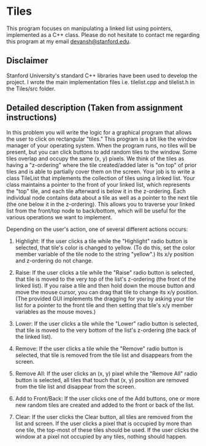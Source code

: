 # Tiles
This program focuses on manipulating a linked list using pointers, implemented as a C++ class. Please do not hesitate to contact me regarding this 
program at my email devansh@stanford.edu.

## Disclaimer
Stanford University's standard C++ libraries have been used to develop the project. I wrote the main implementation files i.e. 
tilelist.cpp and tilelist.h in the Tiles/src folder.

## Detailed description (Taken from assignment instructions)
In this problem you will write the logic for a graphical program that allows the user to click on rectangular "tiles." This program is a bit like the window manager of your operating system. When the program runs, no tiles will be present, but you can click buttons to add random tiles to the window. Some tiles overlap and occupy the same (x, y) pixels. We think of the tiles as having a "z-ordering" where the tile created/added later is "on top" of prior tiles and is able to partially cover them on the screen.
Your job is to write a class TileList that implements the collection of tiles using a linked list. Your class maintains a pointer to the front of your linked list, which represents the "top" tile, and each tile afterward is below it in the z-ordering. Each individual node contains data about a tile as well as a pointer to the next tile (the one below it in the z-ordering). This allows you to traverse your linked list from the front/top node to back/bottom, which will be useful for the various operations we want to implement.

Depending on the user's action, one of several different actions occurs:

1. Highlight: If the user clicks a tile while the "Highlight" radio button is selected, that tile's color is changed to yellow. (To do this, set the color member variable of the tile node to the string "yellow".) Its x/y position and z-ordering do not change.

2. Raise: If the user clicks a tile while the "Raise" radio button is selected, that tile is moved to the very top of the list's z-ordering (the front of the linked list).
If you raise a tile and then hold down the mouse button and move the mouse cursor, you can drag that tile to change its x/y position. (The provided GUI implements the dragging for you by asking your tile list for a pointer to the front tile and then setting that tile's x/y member variables as the mouse moves.) 

3. Lower: If the user clicks a tile while the "Lower" radio button is selected, that tile is moved to the very bottom of the list's z-ordering (the back of the linked list).

4. Remove: If the user clicks a tile while the "Remove" radio button is selected, that tile is removed from the tile list and disappears from the screen.

5. Remove All: If the user clicks an (x, y) pixel while the "Remove All" radio button is selected, all tiles that touch that (x, y) position are removed from the tile list and disappear from the screen.

6. Add to Front/Back: If the user clicks one of the Add buttons, one or more new random tiles are created and added to the front or back of the list.

7. Clear: If the user clicks the Clear button, all tiles are removed from the list and screen.
If the user clicks a pixel that is occupied by more than one tile, the top-most of these tiles should be used. If the user clicks the window at a pixel not occupied by any tiles, nothing should happen.

